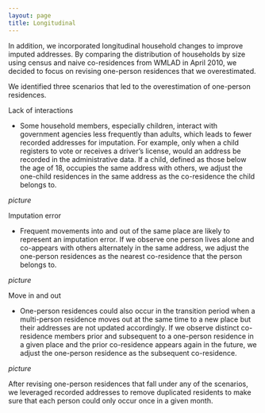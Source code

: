 ```yaml
---
layout: page
title: Longitudinal
---
```



In addition, we incorporated longitudinal household changes to improve imputed addresses. By comparing the distribution of households by size using census and naive co-residences from WMLAD in April 2010, we decided to focus on revising one-person residences that we overestimated. 

We identified three scenarios that led to the overestimation of one-person residences.

Lack of interactions 
- Some household members, especially children, interact with government agencies less frequently than adults, which leads to fewer recorded addresses for imputation. For example, only when a child registers to vote or receives a driver’s license, would an address be recorded in the administrative data. If a child, defined as those below the age of 18, occupies the same address with others, we adjust the one-child residences in the same address as the co-residence the child belongs to.   

*picture*

Imputation error
- Frequent movements into and out of the same place are likely to represent an imputation error. If we observe one person lives alone and co-appears with others alternately in the same address, we adjust the one-person residences as the nearest co-residence that the person belongs to. 

*picture*

Move in and out 
- One-person residences could also occur in the transition period when a multi-person residence moves out at the same time to a new place but their addresses are not updated accordingly. If we observe distinct co-residence members prior and subsequent to a one-person residence in a given place and the prior co-residence appears again in the future, we adjust the one-person residence as the subsequent co-residence. 

*picture*

After revising one-person residences that fall under any of the scenarios, we leveraged recorded addresses to remove duplicated residents to make sure that each person could only occur once in a given month.  
